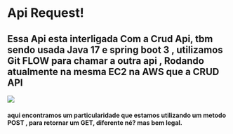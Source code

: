 # Api Request!
## Essa Api esta interligada Com a Crud Api, tbm sendo usada Java 17 e spring boot 3 , utilizamos Git FLOW para chamar a outra api , Rodando atualmente na mesma EC2 na AWS que a CRUD API

![](https://pm1.aminoapps.com/6247/e00956c75163d1aed0eaa6256cc34184bf6b14f8_00.jpg)

#### aqui encontramos um particularidade que estamos utilizando um metodo POST , para retornar um GET, diferente né? mas bem legal.

